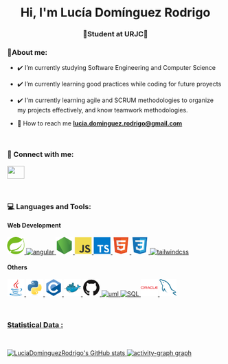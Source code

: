 <h1 align="center">Hi, I'm Lucía Domínguez Rodrigo</h1>
<h3 align="center">🌟Student at URJC🌟</h3>

<h3 align="left">🙋About me:</h3>

- ✔️ I’m currently studying Software Engineering and Computer Science

- ✔️ I’m currently learning good practices while coding for future proyects
  
- ✔️ I'm currently learning agile and SCRUM methodologies to organize my projects effectively, and know teamwork methodologies.

- 📧 How to reach me **lucia.dominguez.rodrigo@gmail.com**

<br>

<h3 align="left">🔎 Connect with me:</h3>
<p align="left">
    <a href="https://www.linkedin.com/in/luc%C3%ADa-dom%C3%ADnguez-rodrigo-418321289/" target="blank"><img align="center"
            src="https://raw.githubusercontent.com/rahuldkjain/github-profile-readme-generator/master/src/images/icons/Social/linked-in-alt.svg"
            height="30" width="40" /></a>
</p>

<br>

<h3 align="left">💻 Languages and Tools:</h3>
<h4 align="left">Web Development</h4>
<p align="left">
    <a href="https://spring.io" target="_blank"> <img          
            src="https://github.com/devicons/devicon/blob/master/icons/spring/spring-original.svg"
            alt="spring" width="40" height="40" /> </a>
    <a href="https://angular.io" target="_blank"> <img          
            src="https://github.com/angular/angular/blob/main/adev/src/assets/images/press-kit/angular_icon_gradient.gif"
            alt="angular" width="40" height="40" /> </a>
    <a href="https://nodejs.org" target="_blank"> <img
            src="https://github.com/devicons/devicon/blob/master/icons/nodejs/nodejs-original.svg"
            alt="nodejs" width="40" height="40" /> </a>
    <a href="https://developer.mozilla.org/en-US/docs/Web/JavaScript" target="_blank"> <img
            src="https://github.com/devicons/devicon/blob/master/icons/javascript/javascript-original.svg"
            alt="javascript" width="40" height="40" /> </a>
    <a href="https://www.typescriptlang.org" target="_blank"> <img
            src="https://github.com/devicons/devicon/blob/master/icons/typescript/typescript-original.svg"
            alt="Typescript" width="40" height="40" /> </a>
    <a href="https://www.w3.org/html/" target="_blank"> <img
            src="https://github.com/devicons/devicon/blob/master/icons/html5/html5-original.svg"
            alt="html5" width="40" height="40" /> </a>
    <a href="https://www.w3schools.com/css/" target="_blank"> <img
            src="https://github.com/devicons/devicon/blob/master/icons/css3/css3-original.svg"
            alt="css3" width="40" height="40" /> </a>
    <a href="https://getbootstrap.com/" target="_blank"> <img
            src="https://getbootstrap.com/docs/5.3/assets/brand/bootstrap-logo-shadow.png"
            alt="tailwindcss" width="40" height="40" /> </a>
</p>
<h4 align="left">Others</h4>
<p align="left">
    <a href="https://www.java.com" target="_blank"> <img
            src="https://github.com/devicons/devicon/blob/master/icons/java/java-original.svg" 
            alt="java" width="40" height="40" /> </a>
    <a href="https://www.python.org" target="_blank"> <img
            src="https://github.com/devicons/devicon/blob/master/icons/python/python-original.svg"
            alt="python" width="40" height="40" /> </a>
    <a href="https://isocpp.org" target="_blank"> <img
            src="https://github.com/devicons/devicon/blob/master/icons/c/c-original.svg"
            alt="c" width="40" height="40" /> </a>
    <a href="https://docker.com" target="_blank"> <img
            src="https://github.com/devicons/devicon/blob/master/icons/docker/docker-original.svg"
            alt="docker" width="40" height="40" /> </a>  
    <a href="https://github.com" target="_blank"> <img
            src="https://github.com/devicons/devicon/blob/master/icons/github/github-original.svg"
            alt="github" width="40" height="40" /> </a>  
    <a href="http://www.uml.org" target="_blank"> <img
            src="https://user-images.githubusercontent.com/117299908/217129798-db6b374a-8805-498f-b168-184479f0a071.png"
            alt="uml" width="40" height="40" /> </a>
    <a href="https://es.wikipedia.org/wiki/SQL" target="_blank"> <img 
            src="https://github.com/MiguelAngelSM/MiguelAngelSM/assets/117299908/ffcb467b-cbd4-4ab6-a307-0abc189bc446"
            alt="SQL" width="40" height="40" /> </a>
    <a href="https://www.oracle.com/database/sqldeveloper/" target="_blank"> <img
            src="https://github.com/devicons/devicon/blob/master/icons/oracle/oracle-original.svg"
            alt="oracle" width="40" height="40" /> </a>
    <a href="https://www.mysql.com" target="_blank"> <img
            src="https://github.com/devicons/devicon/blob/master/icons/mysql/mysql-original.svg"
            alt="MySQL" width="40" height="40" /> 
</p>

<br>

<h3>Statistical Data :</h3>

<br>

![LuciaDominguezRodrigo's GitHub stats](https://github-readme-streak-stats.herokuapp.com/?user=LuciaDominguezRodrigo&theme=tokyonight&date_format=M%20j%5B%2C%20Y%5D)
<img src="https://github-readme-activity-graph.vercel.app/graph?username=LuciaDominguezRodrigo&radius=16&theme=merko&area=true&order=5&hide_border=false&hide_title=false" height="300" alt="activity-graph graph"/>




